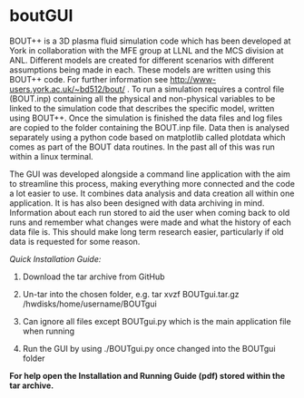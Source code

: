 # boutGUI
BOUT++ is a 3D plasma fluid simulation code which has been developed at York in collaboration with the MFE group at LLNL and the MCS division at ANL. Different models are created for different scenarios with different assumptions being made in each. These models are written using this BOUT++ code. For further information see http://www-users.york.ac.uk/~bd512/bout/ . To run a simulation requires a control file (BOUT.inp) containing all the physical and non-physical variables to be linked to the simulation code that describes the specific model, written using BOUT++. Once the simulation is finished the data files and log files are copied to the folder containing the BOUT.inp file. Data then is analysed separately using a python code based on matplotlib called plotdata which comes as part of the BOUT data routines. In the past all of this was run within a linux terminal. 

The GUI was developed alongside a command line application with the aim to streamline this process, making everything more connected and the code a lot easier to use. It combines data analysis and data creation all within one application. It is has also been designed with data archiving in mind. Information about each run stored to aid the user when coming back to old runs and remember what changes were made and what the history of each data file is. This should make long term research easier, particularly if old data is requested for some reason. 

*Quick Installation Guide:*

1) Download the tar archive from GitHub

2) Un-tar into the chosen folder, e.g. tar xvzf BOUTgui.tar.gz /hwdisks/home/username/BOUTgui

3) Can ignore all files except BOUTgui.py which is the main application file when running

4) Run the GUI by using ./BOUTgui.py once changed into the BOUTgui folder

**For help open the Installation and Running Guide (pdf) stored within the tar archive.**


